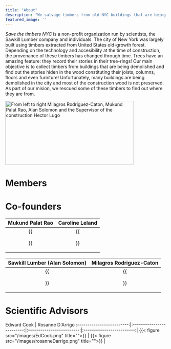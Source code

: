 ```yaml
---
title: "About"
description: "We salvage timbers from old NYC buildings that are being demolished and would otherwise be lost."
featured_image: ''
---
```

_Save the timbers NYC_ is a non-profit organization run by scientists, the Sawkill Lumber company and individuals.
The city of New York was largely built using timbers extracted from United States old-growth forest.
Depending on the technology and accesibility at the time of construction, the provenance of these timbers has changed through time.
Trees have an amazing feature: they record their stories in their tree-rings!
Our main objective is to collect timbers from buildings that are being demolished and find out the stories hiden in the wood constituting their joists, columns, floors and even furniture!
Unfortunately, many buildings are being demolished in the city and most of the construction wood is not preserved. As part of our mision, we rescued some of these timbers to find out where they are from. 

<img src="/en/about/_index_files/20210115_115056.jpg" alt="From left to right Milagros Rodriguez-Caton, Mukund 
Palat Rao, Alan Solomon and the Supervisor of the construction Hector Lugo" width="400px" height="200px"/>

# Members
# Co-founders

Mukund Palat Rao| Caroline Leland
:-------------------------:|:-------------------------:|
{{<figure  src="/en/about/_index_files/mukund.png" alt="" width="300px">}}| {{<figure src="/en/about/_index_files/Cari.png" alt="" width="300px">}}

Sawkill Lumber (Alan Solomon)|  Milagros Rodriguez-Caton
:-------------------------:|:-------------------------:|
{{<figure src="/en/about/_index_files/Alan.png" alt="" width="100px">}}|  {{<figure src="/en/about/_index_files/Mili.png" alt="" width="100px">}}

# Scientific Advisors
Edward Cook            |  Rosanne D'Arrigo
:-------------------------:|:-------------------------:|:-------------------------:|:-------------------------:|
{{< figure src="/images/EdCook.png" title="">}}   | {{< figure src="/images/rosanneDarrigo.png" title="">}}  | 


